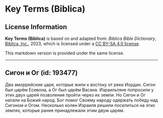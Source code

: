 # Key Terms (Biblica)

## License Information

**Key Terms (Biblica)** is based on and adapted from: _Biblica Bible Dictionary_, [Biblica, Inc.](https://www.biblica.com/), 2023, which is licensed under a [CC BY-SA 4.0 license](https://creativecommons.org/licenses/by-sa/4.0/legalcode.en).

This markdown version is provided under the same license.



--------------------------------

## Сигон и Ог (id: 193477)

Два аморрейские царя, которые жили к востоку от реки Иордан. Сигон был царём Есевона, а Ог был царём Васана. Израильтяне попросили у этих двух царей позволения пройти через их земли. Но Сигон и Ог напали на Божий народ. Бог помог Своему народу одержать победу над Сигоном и Огом. Несколько колен Израиля решили поселиться на этих землях, которые ранее принадлежали этим двум царям. 


